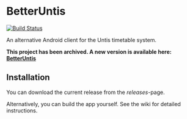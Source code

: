 # BetterUntis
[![Build Status](https://travis-ci.org/SapuSeven/BetterUntis.svg?branch=master)](https://travis-ci.org/SapuSeven/BetterUntis)

An alternative Android client for the Untis timetable system.

**This project has been archived. A new version is available here: [BetterUntis](https://github.com/SapuSeven/BetterUntis)**

## Installation
You can download the current release from the _releases_-page.

Alternatively, you can build the app yourself. See the wiki for detailed instructions.
